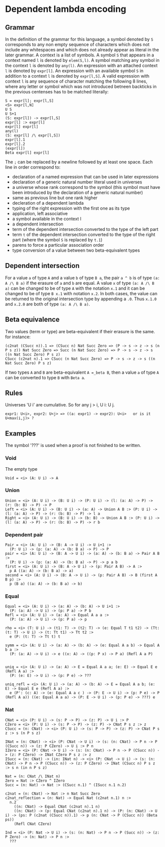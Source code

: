 # Dependent lambda encoding

## Grammar

In the definition of the grammar for this language, a symbol denoted by `S` corresponds to any non empty sequence of characters which does not include any whitespaces and which does not already appear as literal in the later grammar.
A context is a list of symbols.
A symbol `S` that appears in a context named `l` is denoted by `elem(S,l)`.
A symbol matching any symbol in the context `l` is denoted by `any(l)`.
An expression with an attached context `l` is denoted by `expr[l]`.
An expression with an available symbol `S` in addition to a context `l` is denoted by `expr[l,S]`.
A valid expression with context `l` is any sequence of character matching the following 8 lines, where any letter or symbol which was not introduced betneen backticks in the previous centenses has to be matched literally:
```
S = expr[l]; expr[l,S]
<S> expr[l,N]
U S
U S+1
(S: expr[l]) -> expr[l,S]
expr[l] :> expr[l]
expr[l] expr[l]
any(l)
(S: expr[l] /\ expr[l,S])
expr[l].1
expr[l].2
(expr[l])
Beta expr[l] expr[l]
```
The `;` can be replaced by a newline followed by at least one space.
Each line in order correspond to:
- declaration of a named expression that can be used in later expressions
- declaration of a generic natural number literal used in universes
- a universe whose rank correspond to the symbol (this symbol must have been introduced by the declaration of a generic natural number)
- same as previous line but one rank higher
- decleration of a dependent lambda
- typing of the right expression with the first one as its type
- application, left associative
- a symbol available in the context l
- a dependent intersection
- term of the dependent intersection converted to the type of the left part
- term `t` of the dependent intersection converted to the type of the right part (where the symbol `S` is replaced by `t.1`)
- parens to force a particular association order
- type conversion of a value between two beta-equivalent types

## Dependent intersection
For a value `a` of type `A` and a value `b` of type `B a`, the pair `a ^ b` is of type `(a: A /\ B a)` if the erasure of `a` and `b` are equal.
A value `x` of type `(a: A /\ B a)` can be changed to be of type `A` with the notation `x.1` and it can be changed to be of type `B x.1` with notation `x.2`. In both cases, the value can be returned to the original intersection type by appending a `.0`. Thus `x.1.0` and `x.2.0` are both of type `(a: A /\ B a)`.

## Beta equivalence
Two values (term or type) are beta-equivalent if their erasure is the same. for instance:
```
(c2nat (CSucc n)).1 => (CSucc n) Nat Succ Zero => (P -> s -> z -> s (n P s z)) Nat Succ Zero => Succ (n Nat Succ Zero) => P -> s -> z -> s ((n Nat Succ Zero) P s z)
CSucc (c2nat n).1 => CSucc (n Nat Succ Zero) => P -> s -> z -> s ((n Nat Succ Zero) P s z)
```

If two types `A` and `B` are beta-equivalent `A =_beta B`, then a value `a` of type `A` can be converted to type `B` with `Beta a`.

## Rules
Universes 'U i' are cumulative. So for any j > i, U i: U j.

```
expr1: U<i>, expr2: U<j> => ((a: expr1) -> expr2): U<i>   or is it U<max(i,j)> ?
```
## Examples

The symbol '???' is used when a proof is not finished to be written.

### Void
The empty type
```
Void = <i> (A: U i) -> A
```

### Union
```
Union = <i> (A: U i) -> (B: U i) -> (P: U i) -> (l: (a: A) -> P) -> (r: (b: B) -> P) -> P
Left = <i> (A: U i) -> (B: U i) -> (a: A) -> Union A B :> (P: U i) -> (l: (a: A) -> P) -> (r: (b: B) -> P) -> l a
Right = <i> (A: U i) -> (B: U i) -> (b: B) -> Union A B :> (P: U i) -> (l: (a: A) -> P) -> (r: (b: B) -> P) -> r b
```

### Dependent pair
```
Pair = <i> (A: U i) -> (B: A -> U i) -> U i+1 :>
  (P: U i) -> (p: (a: A) -> (b: B a) -> P) -> P
pair = <i> (A: U i) -> (B: A -> U i) -> (a: A) -> (b: B a) -> Pair A B :>
  (P: U i) -> (p: (a: A) -> (b: B a) -> P) -> p a b
first = <i> (A: U i) -> (B: A -> U i) -> (p: Pair A B) -> A :>
  p A ((a: A) -> (b: B a) -> a)
second = <i> (A: U i) -> (B: A -> U i) -> (p: Pair A B) -> B (first A B p) :>
  p (B a) ((a: A) -> (b: B a) -> b)
```

### Equal
```
Equal = <i> (A: U i) -> (a: A) -> (b: A) -> U i+1 :>
  (P: (a: A) -> U i) -> (p: P a) -> P b
Refl = <i> (A: U i) -> (a: A) -> Equal A a a :>
  (P: (a: A) -> U i) -> (p: P a) -> p

rho = <i> (T: U i) -> (t1: T) -> (t2: T) -> (e: Equal T t1 t2) -> (Tt: (t: T) -> U i) -> (t: Tt t1) -> Tt t2 :>
  e (P: (t: T) -> Tt t) t

symm = <i> (A: U i) -> (a: A) -> (b: A) -> (e: Equal A a b) -> Equal A b a :>
  (P: (a: A) -> U i) -> e ((x: A) -> ((p: P x) -> P a) (Refl A a P)


uniq = <i> (A: U i) -> (a: A) -> E = Equal A a a; (e: E) -> Equal E e (Refl A a) :>
  (P: (e: E) -> U i) -> (p: P e) -> ???

uniq_refl = <i> (A: U i) -> (a: A) -> (b: A) -> E = Equal A a b; (e: E) -> Equal E e (Refl A a) :>
  e (P': (c: A) -> (e: Equal A a c ) -> (P: E -> U i) -> (p: P e) -> P (Refl A a)) ((e: Equal A a a) -> (P: E -> U i) -> (p: P e) -> ???) e
```

### Nat
```
CNat = <i> (P: U i) -> (s: P -> P) -> (z: P) -> U i :> P
CZero = <i> (P: U i) -> (s: P -> P) -> (z: P) -> CNat P s z :> z
CSucc = (n: CNat) -> <i> (P: U i) -> (s: P -> P) -> (z: P) -> CNat P s z :> s (n P s z)

INat = (n: CNat) -> <i> (P: CNat -> U i) -> (s: (n: CNat) -> P n -> P (CSucc n)) -> (z: P CZero) -> U i :> P n
IZero = <i> (P: CNat -> U i) -> (s: (n: CNat) -> P n -> P (CSucc n)) -> (z: P CZero) -> INat CZero P s z :> z
ISucc = (n: CNat) -> (in: INat n) -> <i> (P: CNat -> U i) -> (s: (n: CNat) -> P n -> P (CSucc n)) -> (z: P CZero) -> INat (CSucc n) P s z :> s n (in n P s z)

Nat = (n: CNat /\ INat n)
Zero = Nat :> CZero ^ IZero
Succ = (n: Nat) -> Nat :> (CSucc n.1) ^ (ISucc n.1 n.2)

c2nat = (n: CNat) -> Nat :> n Nat Succ Zero
c2nat_reflection = (n: Nat) -> Equal Nat (c2nat n.1) n :> 
  n.2 
    ((n: CNat) -> Equal CNat (c2nat n).1 n)
    ((n: CNat) -> (p: Equal CNat (c2nat n).1 n) -> (P: (n: CNat) -> U i) -> (ps: P (c2nat (CSucc n)).1) -> p (n: CNat -> P (CSucc n)) (Beta ps))
    (Refl CNat CZero)

Ind = <i> (P: Nat -> U i) -> (s: (n: Nat) -> P n -> P (Succ n)) -> (z: P Zero) -> (n: Nat) -> P n :>
  ???
```
